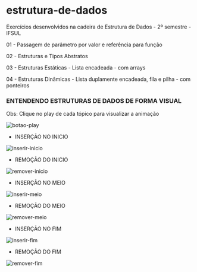 # estrutura-de-dados
Exercícios desenvolvidos na cadeira de Estrutura de Dados - 2º semestre - IFSUL

<p>01 - Passagem de parâmetro por valor e referência para função</p>
<p>02 - Estruturas e Tipos Abstratos</p>
<p>03 - Estruturas Estáticas - Lista encadeada - com arrays</p>
<p>04 - Estruturas Dinâmicas - Lista duplamente encadeada, fila e pilha - com ponteiros</p>

<h3>ENTENDENDO ESTRUTURAS DE DADOS DE FORMA VISUAL</h3> 


<p>Obs: Clique no play de cada tópico para visualizar a animação</p>

![botao-play](https://user-images.githubusercontent.com/62727932/171060378-966bb200-5fe4-4862-bfc1-732e3b017c4f.png)




* INSERÇÃO NO INICIO


![inserir-inicio](https://user-images.githubusercontent.com/62727932/169670740-7743fd90-15e8-4280-a740-97b602c67235.gif)

* REMOÇÃO DO INICIO


![remover-inicio](https://user-images.githubusercontent.com/62727932/169671679-5fd87423-d613-4ab5-9805-93cd3c0c823c.gif)

* INSERÇÃO NO MEIO


![inserir-meio](https://user-images.githubusercontent.com/62727932/169672346-99bff1b5-df6d-4d39-9313-e45fe83241e7.gif)


* REMOÇÃO DO MEIO

![remover-meio](https://user-images.githubusercontent.com/62727932/169863660-5fe98d2d-f639-4591-b6a3-80cd80817f42.gif)


* INSERÇÃO NO FIM


![inserir-fim](https://user-images.githubusercontent.com/62727932/169671295-f350e6ce-a9e0-42bb-997b-d887457eb5bf.gif)


* REMOÇÃO DO FIM


![remover-fim](https://user-images.githubusercontent.com/62727932/169671982-2842b4b2-2b9e-4c13-a406-5de0fc9f4453.gif)
